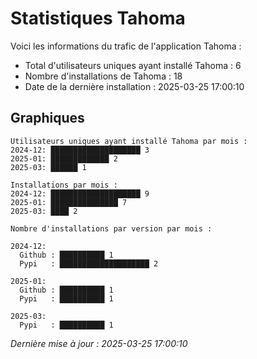# Statistiques Tahoma

Voici les informations du trafic de l'application Tahoma :
- Total d'utilisateurs uniques ayant installé Tahoma : 6
- Nombre d'installations de Tahoma : 18
- Date de la dernière installation : 2025-03-25 17:00:10

## Graphiques
```
Utilisateurs uniques ayant installé Tahoma par mois :
2024-12: ████████████████████ 3
2025-01: █████████████ 2
2025-03: ██████ 1
```

```
Installations par mois :
2024-12: ████████████████████ 9
2025-01: ███████████████ 7
2025-03: ████ 2
```

```
Nombre d'installations par version par mois :

2024-12:
  Github : ██████████ 1
  Pypi   : ████████████████████ 2

2025-01:
  Github : ██████████ 1
  Pypi   : ██████████ 1

2025-03:
  Pypi   : ██████████ 1
```


*Dernière mise à jour : 2025-03-25 17:00:10*
